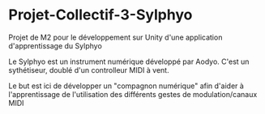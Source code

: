 # Projet-Collectif-3-Sylphyo
Projet de M2 pour le développement sur Unity d'une application d'apprentissage du Sylphyo

Le Sylphyo est un instrument numérique développé par Aodyo.
C'est un sythétiseur, doublé d'un controlleur MIDI à vent.


Le but est ici de développer un "compagnon numérique" afin d'aider à l'apprentissage de l'utilisation des différents gestes de modulation/canaux MIDI
